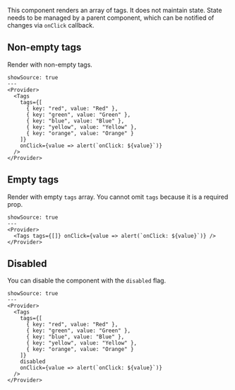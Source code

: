 This component renders an array of tags. It does not maintain state. State needs to be managed by a parent component, which can be notified of changes via `onClick` callback.

## Non-empty tags

Render with non-empty tags.

```react
showSource: true
---
<Provider>
  <Tags
    tags={[
      { key: "red", value: "Red" },
      { key: "green", value: "Green" },
      { key: "blue", value: "Blue" },
      { key: "yellow", value: "Yellow" },
      { key: "orange", value: "Orange" }
    ]}
    onClick={value => alert(`onClick: ${value}`)}
  />
</Provider>
```

## Empty tags

Render with empty `tags` array. You cannot omit `tags` because it is a required prop.

```react
showSource: true
---
<Provider>
  <Tags tags={[]} onClick={value => alert(`onClick: ${value}`)} />
</Provider>
```

## Disabled

You can disable the component with the `disabled` flag.

```react
showSource: true
---
<Provider>
  <Tags
    tags={[
      { key: "red", value: "Red" },
      { key: "green", value: "Green" },
      { key: "blue", value: "Blue" },
      { key: "yellow", value: "Yellow" },
      { key: "orange", value: "Orange" }
    ]}
    disabled
    onClick={value => alert(`onClick: ${value}`)}
  />
</Provider>
```
